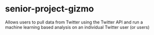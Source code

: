 # senior-project-gizmo
Allows users to pull data from Twitter using the Twitter API and run a machine learning based analysis on an individual Twitter user (or users)
